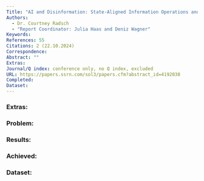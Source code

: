 ```yaml
---
Title: "AI and Disinformation: State-Aligned Information Operations and the Distortion of the Public Sphere"
Authors:
  - Dr. Courtney Radsch
  - "Report Coordinator: Julia Haas and Deniz Wagner"
Keywords: 
References: 55
Citations: 2 (22.10.2024)
Correspondence: 
Abstract: ""
Extras: 
Journal/Q index: conference only, no Q index, excluded
URL: https://papers.ssrn.com/sol3/papers.cfm?abstract_id=4192038
Completed: 
Dataset:
---
```



### Extras: 
### Problem: 
### Results: 
### Achieved: 
### Dataset:

